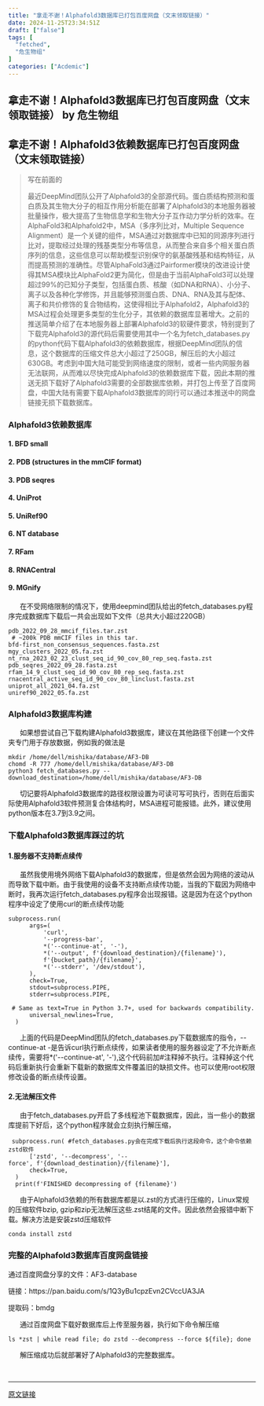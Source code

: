 ```yaml
---
title: "拿走不谢！Alphafold3数据库已打包百度网盘（文末领取链接）"
date: 2024-11-25T23:34:51Z
draft: ["false"]
tags: [
  "fetched",
  "危生物组"
]
categories: ["Acdemic"]
---
```

拿走不谢！Alphafold3数据库已打包百度网盘（文末领取链接） by 危生物组
------
<div><section><h1><span><span leaf="">拿走不谢！Alphafold3依赖数据库已打包百度网盘（文末领取链接）</span></span></h1><blockquote><p><span leaf="">写在前面的</span></p><p><span leaf="">最近DeepMind团队公开了Alphafold3的全部源代码。蛋白质结构预测和蛋白质及其生物大分子的相互作用分析能在部署了Alphafold3的本地服务器被批量操作，极大提高了生物信息学和生物大分子互作动力学分析的效率。在AlphaFold3和Alphafold2中，MSA（多序列比对，Multiple Sequence Alignment）是一个关键的组件，MSA通过对数据库中已知的同源序列进行比对，提取经过处理的残基类型分布等信息，从而整合来自多个相关蛋白质序列的信息，这些信息可以帮助模型识别保守的氨基酸残基和结构特征，从而提高预测的准确性。尽管AlphaFold3通过Pairformer模块的改进设计使得其MSA模块比AlphaFold2更为简化，但是由于当前AlphaFold3可以处理超过99%的已知分子类型，包括蛋白质、核酸（如DNA和RNA）、小分子、离子以及各种化学修饰，并且能够预测蛋白质、DNA、RNA及其与配体、离子和共价修饰的复合物结构，这使得相比于Alphafold2，Alphafold3的MSA过程会处理更多类型的生化分子，其依赖的数据库显著增大。之前的推送简单介绍了在本地服务器上部署Alphafold3的软硬件要求，特别提到了下载完Alphafold3的源代码后需要使用其中一个名为fetch_databases.py的python代码下载Alphafold3的依赖数据库，根据DeepMind团队的信息，这个数据库的压缩文件总大小超过了250GB，解压后的大小超过630GB。考虑到中国大陆可能受到网络速度的限制，或者一些内网服务器无法联网，从而难以尽快完成Alphafold3的依赖数据库下载，因此本期的推送无损下载好了Alphafold3需要的全部数据库依赖，并打包上传至了百度网盘，中国大陆有需要下载Alphafold3数据库的同行可以通过本推送中的网盘链接无损下载数据库。</span></p></blockquote><h3><span><span leaf="">Alphafold3依赖数据库</span></span></h3><h4><span><span leaf="">1. BFD small</span></span></h4><h4><span><span leaf="">2. PDB (structures in the mmCIF format)</span></span></h4><h4><span><span leaf="">3. PDB seqres</span></span></h4><h4><span><span leaf="">4. UniProt</span></span></h4><h4><span><span leaf="">5. UniRef90</span></span></h4><h4><span><span leaf="">6. NT database</span></span></h4><h4><span><span leaf="">7. RFam</span></span></h4><h4><span><span leaf="">8. RNACentral</span></span></h4><h4><span><span leaf="">9. MGnify</span></span></h4><p><span leaf="">       在不受网络限制的情况下，使用deepmind团队给出的fetch_databases.py程序完成数据库下载后一共会出现如下文件（总共大小超过220GB）</span></p><pre><code><span><span leaf="">pdb_2022_09_28_mmcif_files</span></span><span><span leaf="">.tar.zst</span></span><span leaf="">  # ~200</span><span><span leaf="">k</span></span><span leaf=""> </span><span><span leaf="">PDB</span></span><span leaf=""> </span><span><span leaf="">mmCIF</span></span><span leaf=""> </span><span><span leaf="">files</span></span><span leaf=""> </span><span><span leaf="">in</span></span><span leaf=""> </span><span><span leaf="">this</span></span><span leaf=""> </span><span><span leaf="">tar</span></span><span leaf="">.</span><span leaf=""><br></span><span><span leaf="">bfd-first_non_consensus_sequences</span></span><span><span leaf="">.fasta.zst</span></span><span leaf=""><br></span><span><span leaf="">mgy_clusters_2022_05</span></span><span><span leaf="">.fa.zst</span></span><span leaf=""><br></span><span><span leaf="">nt_rna_2023_02_23_clust_seq_id_90_cov_80_rep_seq</span></span><span><span leaf="">.fasta.zst</span></span><span leaf=""><br></span><span><span leaf="">pdb_seqres_2022_09_28</span></span><span><span leaf="">.fasta.zst</span></span><span leaf=""><br></span><span><span leaf="">rfam_14_9_clust_seq_id_90_cov_80_rep_seq</span></span><span><span leaf="">.fasta.zst</span></span><span leaf=""><br></span><span><span leaf="">rnacentral_active_seq_id_90_cov_80_linclust</span></span><span><span leaf="">.fasta.zst</span></span><span leaf=""><br></span><span><span leaf="">uniprot_all_2021_04</span></span><span><span leaf="">.fa.zst</span></span><span leaf=""><br></span><span><span leaf="">uniref90_2022_05</span></span><span><span leaf="">.fa.zst</span></span><span leaf=""><br></span></code></pre><h3><span><span leaf="">Alphafold3数据库构建</span></span></h3><p><span leaf="">       如果想尝试自己下载构建Alphafold3数据库，建议在其他路径下创建一个文件夹专门用于存放数据，例如我的做法是</span></p><pre><code><span leaf="">mkdir /home/dell/mishika/database/AF3-DB</span><span leaf=""><br></span><span leaf="">chomd -R </span><span><span leaf="">777</span></span><span leaf=""> /home/dell/mishika/database/AF3-DB</span><span leaf=""><br></span><span leaf="">python3 fetch_databases.py --download_destination=</span><span><span leaf="">/home/</span></span><span leaf="">dell/mishika/database/AF3-DB</span><span leaf=""><br></span></code></pre><p><span leaf="">       切记要将Alphafold3数据库的路径权限设置为可读可写可执行，否则在后面实际使用Alphafold3软件预测复合体结构时，MSA进程可能报错。此外，建议使用python版本在3.7到3.9之间。</span></p><h3><span><span leaf="">下载Alphafold3数据库踩过的坑</span></span></h3><h4><span><span leaf="">1.服务器不支持断点续传</span></span></h4><p><span leaf="">       虽然我使用境外网络下载Alphafold3的数据库，但是依然会因为网络的波动从而导致下载中断。由于我使用的设备不支持断点续传功能，当我的下载因为网络中断时，我再次运行fetch_databases.py程序会出现报错。这是因为在这个python程序中设定了使用curl的断点续传功能</span></p><pre><code><span leaf="">subprocess.run(</span><span leaf=""><br></span><span leaf="">      args=(</span><span leaf=""><br></span><span leaf="">          </span><span><span leaf="">'curl'</span></span><span leaf="">,</span><span leaf=""><br></span><span leaf="">          </span><span><span leaf="">'--progress-bar'</span></span><span leaf="">,</span><span leaf=""><br></span><span leaf="">          *(</span><span><span leaf="">'--continue-at'</span></span><span leaf="">, </span><span><span leaf="">'-'</span></span><span leaf="">),</span><span leaf=""><br></span><span leaf="">          *(</span><span><span leaf="">'--output'</span></span><span leaf="">, </span><span><span leaf="">f'</span><span><span leaf="">{download_destination}</span></span><span leaf="">/</span><span><span leaf="">{filename}</span></span><span leaf="">'</span></span><span leaf="">),</span><span leaf=""><br></span><span leaf="">          </span><span><span leaf="">f'</span><span><span leaf="">{bucket_path}</span></span><span leaf="">/</span><span><span leaf="">{filename}</span></span><span leaf="">'</span></span><span leaf="">,</span><span leaf=""><br></span><span leaf="">          *(</span><span><span leaf="">'--stderr'</span></span><span leaf="">, </span><span><span leaf="">'/dev/stdout'</span></span><span leaf="">),</span><span leaf=""><br></span><span leaf="">      ),</span><span leaf=""><br></span><span leaf="">      check=</span><span><span leaf="">True</span></span><span leaf="">,</span><span leaf=""><br></span><span leaf="">      stdout=subprocess.PIPE,</span><span leaf=""><br></span><span leaf="">      stderr=subprocess.PIPE,</span><span leaf=""><br></span><span leaf="">      </span><span><span leaf=""># Same as text=True in Python 3.7+, used for backwards compatibility.</span></span><span leaf=""><br></span><span leaf="">      universal_newlines=</span><span><span leaf="">True</span></span><span leaf="">,</span><span leaf=""><br></span><span leaf="">  )</span><span leaf=""><br></span></code></pre><p><span leaf="">       上面的代码是DeepMind团队的fetch_databases.py下载数据库的指令，--continue-at -是告诉curl执行断点续传，如果读者使用的服务器设定了不允许断点续传，需要将*('--continue-at', '-'),这个代码前加#注释掉不执行。注释掉这个代码后重新执行会重新下载新的数据库文件覆盖旧的缺损文件。也可以使用root权限修改设备的断点续传设置。</span></p><h4><span><span leaf="">2.无法解压文件</span></span></h4><p><span leaf="">       由于fetch_databases.py开启了多线程池下载数据库，因此，当一些小的数据库提前下好后，这个python程序就会立刻执行解压缩，</span></p><pre><code><span leaf=""> subprocess.run( </span><span><span leaf="">#fetch_databases.py会在完成下载后执行这段命令，这个命令依赖zstd软件</span></span><span leaf=""><br></span><span leaf="">      [</span><span><span leaf="">'zstd'</span></span><span leaf="">, </span><span><span leaf="">'--decompress'</span></span><span leaf="">, </span><span><span leaf="">'--force'</span></span><span leaf="">, </span><span><span leaf="">f'</span><span><span leaf="">{download_destination}</span></span><span leaf="">/</span><span><span leaf="">{filename}</span></span><span leaf="">'</span></span><span leaf="">],</span><span leaf=""><br></span><span leaf="">      check=</span><span><span leaf="">True</span></span><span leaf="">,</span><span leaf=""><br></span><span leaf="">  )</span><span leaf=""><br></span><span leaf="">  print(</span><span><span leaf="">f'FINISHED decompressing of </span><span><span leaf="">{filename}</span></span><span leaf="">'</span></span><span leaf="">)</span><span leaf=""><br></span></code></pre><p><span leaf="">       由于Alphafold3依赖的所有数据库都是以.zst的方式进行压缩的，Linux常规的压缩软件bzip, gzip和zip无法解压这些.zst结尾的文件。因此依然会报错中断下载。解决方法是安装zstd压缩软件</span></p><pre><code><span><span leaf="">conda</span></span><span leaf=""> install zstd</span><span leaf=""><br></span></code></pre><h3><span><span leaf="">完整的Alphafold3数据库百度网盘链接</span></span></h3><p><span><span leaf="">通过百度网盘分享的文件：AF3-database</span></span></p><p><span><span leaf="">链接：https://pan.baidu.com/s/1Q3yBu1cpzEvn2CVccUA3JA</span></span></p><p><span><span leaf="">提取码：bmdg</span></span></p><p><span leaf="">       通过百度网盘下载好数据库后上传至服务器，执行如下命令解压缩</span></p><pre><code><span leaf="">ls *zst | </span><span><span leaf="">while</span></span><span leaf=""> </span><span><span leaf="">read</span></span><span leaf=""> file; </span><span><span leaf="">do</span></span><span leaf=""> zstd --decompress --force </span><span><span leaf="">${file}</span></span><span leaf="">; </span><span><span leaf="">done</span></span><span leaf=""><br></span></code></pre><p><span leaf="">       解压缩成功后就部署好了Alphafold3的完整数据库。</span></p></section><p><span leaf=""><br></span></p><p><mp-style-type data-value="3"></mp-style-type></p></div>  
<hr>
<a href="https://mp.weixin.qq.com/s/7oka7hdd5vMn3Bzw4zq4BA",target="_blank" rel="noopener noreferrer">原文链接</a>
